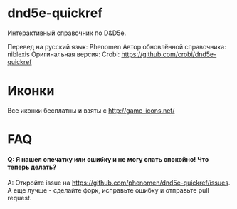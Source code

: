 dnd5e-quickref
==============

Интерактивный справочник по D&D5e.

Перевед на русский язык: Phenomen
Автор обновлённой справочника: niblexis
Оригинальная версия: Crobi: https://github.com/crobi/dnd5e-quickref


Иконки
==============

Все иконки бесплатны и взяты с http://game-icons.net/

FAQ
===

#### Q: Я нашел опечатку или ошибку и не могу спать спокойно! Что теперь делать? ####
A: Откройте issue на https://github.com/phenomen/dnd5e-quickref/issues. А еще лучше - сделайте форк, исправьте ошибку и отправьте pull request.
